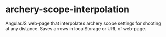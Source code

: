 # archery-scope-interpolation
AngularJS web-page that interpolates archery scope settings for shooting at any distance. Saves arrows in localStorage or URL of web-page.
